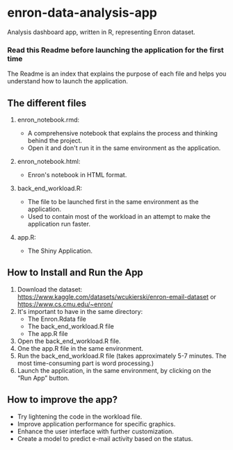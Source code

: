 # enron-data-analysis-app
Analysis dashboard app, written in R, representing Enron dataset.

### Read this Readme before launching the application for the first time ### 

The Readme is an index that explains the purpose of each file and helps you understand how to launch the application.

## The different files

1. enron_notebook.rmd: 
	- A comprehensive notebook that explains the process and thinking behind the project.
	- Open it and don't run it in the same environment as the application.

2. enron_notebook.html:
	- Enron's notebook in HTML format.

3. back_end_workload.R:
	- The file to be launched first in the same environment as the application.
	- Used to contain most of the workload in an attempt to make the application run faster.

4. app.R: 
	- The Shiny Application.


## How to Install and Run the App

1. Download the dataset: https://www.kaggle.com/datasets/wcukierski/enron-email-dataset or https://www.cs.cmu.edu/~enron/
2. It's important to have in the same directory: 
	- The Enron.Rdata file
	- The back_end_workload.R file
	- The app.R file
3. Open the back_end_workload.R file.
4. One the app.R file in the same environment.
5. Run the back_end_workload.R file (takes approximately 5-7 minutes. The most time-consuming part is word processing.)
6. Launch the application, in the same environment, by clicking on the “Run App” button.


## How to improve the app?

- Try lightening the code in the workload file.
- Improve application performance for specific graphics.
- Enhance the user interface with further customization.
- Create a model to predict e-mail activity based on the status.
